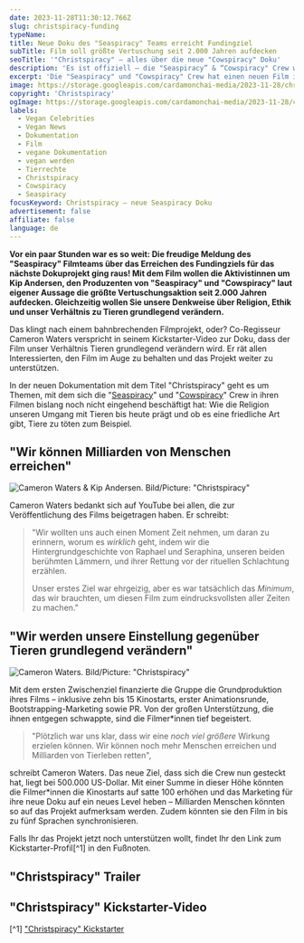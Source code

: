 ```yaml
---
date: 2023-11-28T11:30:12.766Z
slug: christspiracy-funding
typeName:
title: Neue Doku des "Seaspiracy" Teams erreicht Fundingziel
subTitle: Film soll größte Vertuschung seit 2.000 Jahren aufdecken
seoTitle: '"Christspiracy" – alles über die neue "Cowspiracy" Doku'
description: 'Es ist offiziell – die "Seaspiracy” & “Cowspiracy" Crew wird einen neuen Film herausbringen. Holt Euch jetzt alle Infos über die neue Doku "Christspiracy".'
excerpt: 'Die "Seaspiracy" und "Cowspiracy" Crew hat einen neuen Film in der Mache. Jetzt haben die Filmer*innen das Fundingziel erreicht und starten voll durch. Hier erfahrt Ihr alles darüber, wie Ihr das Projekt noch unterstützen könnt und worum es in "Christspiracy" geht.'
image: https://storage.googleapis.com/cardamonchai-media/2023-11-28/christspiracy-neue-seaspiracy-doku-soundsvegan-2-jpg-imagine-d8d8d8_73726f_1024_768/640.webp
copyright: 'Christspiracy'
ogImage: https://storage.googleapis.com/cardamonchai-media/2023-11-28/christspiracy-neue-seaspiracy-doku-soundsvegan-og-png-imagine-283838_5f5857_1200_628/640.webp
labels:
  - Vegan Celebrities
  - Vegan News
  - Dokumentation
  - Film
  - vegane Dokumentation
  - vegan werden
  - Tierrechte
  - Christspiracy
  - Cowspiracy
  - Seaspiracy
focusKeyword: Christspiracy – neue Seaspiracy Doku
advertisement: false
affiliate: false
language: de
---
```


**Vor ein paar Stunden war es so weit: Die freudige Meldung des "Seaspiracy" Filmteams über das Erreichen des Fundingziels für das nächste Dokuprojekt ging raus! Mit dem Film wollen die Aktivistinnen um Kip Andersen, den Produzenten von "Seaspiracy" und "Cowspiracy" laut eigener Aussage die größte Vertuschungsaktion seit 2.000 Jahren aufdecken. Gleichzeitig wollen Sie unsere Denkweise über Religion, Ethik und unser Verhältnis zu Tieren grundlegend verändern.**

Das klingt nach einem bahnbrechenden Filmprojekt, oder? Co-Regisseur Cameron Waters verspricht in seinem Kickstarter-Video zur Doku, dass der Film unser Verhältnis Tieren grundlegend verändern wird. Er rät allen Interessierten, den Film im Auge zu behalten und das Projekt weiter zu unterstützen.

In der neuen Dokumentation mit dem Titel "Christspiracy" geht es um Themen, mit dem sich die "[Seaspiracy](/2021/02/seaspiracy/)" und "[Cowspiracy](/2020/04/cowspiracy-vegane-doku/)" Crew in ihren Filmen bislang noch nicht eingehend beschäftigt hat: Wie die Religion unseren Umgang mit Tieren bis heute prägt und ob es eine friedliche Art gibt, Tiere zu töten zum Beispiel.

## "Wir können Milliarden von Menschen erreichen"

![Cameron Waters & Kip Andersen. Bild/Picture: "Christspiracy"](https://storage.googleapis.com/cardamonchai-media/2023-11-28/3-jpg-imagine-181818_6b6668_1024_768/640.webp 'Cameron Waters. Bild/Picture: "Christspiracy"')

Cameron Waters bedankt sich auf YouTube bei allen, die zur Veröffentlichung des Films beigetragen haben. Er schreibt:

> "Wir wollten uns auch einen Moment Zeit nehmen, um daran zu erinnern, worum es _wirklich_ geht, indem wir die Hintergrundgeschichte von Raphael und Seraphina, unseren beiden berühmten Lämmern, und ihrer Rettung vor der rituellen Schlachtung erzählen.
>
> Unser erstes Ziel war ehrgeizig, aber es war tatsächlich das _Minimum_, das wir brauchten, um diesen Film zum eindrucksvollsten aller Zeiten zu machen."

## "Wir werden unsere Einstellung gegenüber Tieren grundlegend verändern"

![Cameron Waters. Bild/Picture: "Christspiracy"](https://storage.googleapis.com/cardamonchai-media/2023-11-28/christspiracy-neue-seaspiracy-doku-soundsvegan-1-jpg-imagine-283838_534b4a_1024_768/640.webp 'Cameron Waters. Bild/Picture: "Christspiracy"')

Mit dem ersten Zwischenziel finanzierte die Gruppe die Grundproduktion ihres Films – inklusive zehn bis 15 Kinostarts, erster Animationsrunde, Bootstrapping-Marketing sowie PR. Von der großen Unterstützung, die ihnen entgegen schwappte, sind die Filmer\*innen tief begeistert.

> "Plötzlich war uns klar, dass wir eine _noch viel größere_ Wirkung erzielen können. Wir können noch mehr Menschen erreichen und Milliarden von Tierleben retten",

schreibt Cameron Waters. Das neue Ziel, dass sich die Crew nun gesteckt hat, liegt bei 500.000 US-Dollar. Mit einer Summe in dieser Höhe könnten die Filmer\*innen die Kinostarts auf satte 100 erhöhen und das Marketing für ihre neue Doku auf ein neues Level heben – Milliarden Menschen könnten so auf das Projekt aufmerksam werden. Zudem könnten sie den Film in bis zu fünf Sprachen synchronisieren.

Falls Ihr das Projekt jetzt noch unterstützen wollt, findet Ihr den Link zum Kickstarter-Profil[^1] in den Fußnoten.

## "Christspiracy" Trailer

<YouTube id="yOzQs4JZTGc" />

## "Christspiracy" Kickstarter-Video

<YouTube id="Aa90_l-K4-8" />

[^1] ["Christspiracy" Kickstarter](https://www.kickstarter.com/projects/christspiracy/christspiracy-the-spirituality-secret/posts/3967359?utm_source=substack&utm_medium=email)
